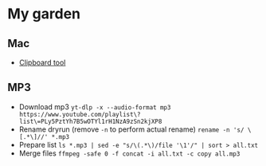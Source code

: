 # My garden

## Mac
* [Clipboard tool](https://github.com/p0deje/Maccy)

## MP3
* Download mp3 `yt-dlp -x --audio-format mp3 https://www.youtube.com/playlist\?list\=PLy5PztYh7B5wOTYl1rH1NzA9zSn2kjXP8`
* Rename dryrun (remove `-n` to perform actual rename) `rename -n 's/ \[.*\]//' *.mp3`
* Prepare list `ls *.mp3 | sed -e "s/\(.*\)/file '\1'/" | sort > all.txt`
* Merge files `ffmpeg -safe 0 -f concat -i all.txt -c copy all.mp3`

